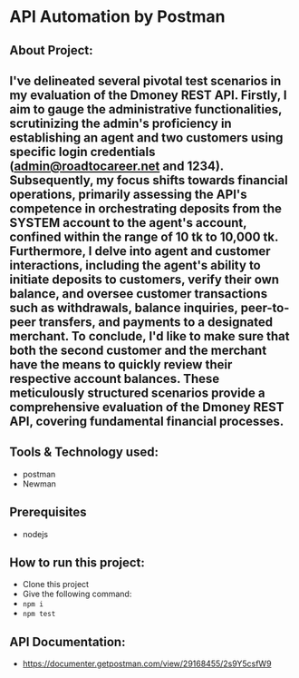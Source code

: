 # API Automation by Postman

## About Project:
## I've delineated several pivotal test scenarios in my evaluation of the Dmoney REST API. Firstly, I aim to gauge the administrative functionalities, scrutinizing the admin's proficiency in establishing an agent and two customers using specific login credentials (admin@roadtocareer.net and 1234). Subsequently, my focus shifts towards financial operations, primarily assessing the API's competence in orchestrating deposits from the SYSTEM account to the agent's account, confined within the range of 10 tk to 10,000 tk. Furthermore, I delve into agent and customer interactions, including the agent's ability to initiate deposits to customers, verify their own balance, and oversee customer transactions such as withdrawals, balance inquiries, peer-to-peer transfers, and payments to a designated merchant. To conclude, I'd like to make sure that both the second customer and the merchant have the means to quickly review their respective account balances. These meticulously structured scenarios provide a comprehensive evaluation of the Dmoney REST API, covering fundamental financial processes.

## Tools & Technology used:
- postman
- Newman

## Prerequisites
- nodejs
  
## How to run this project:
- Clone this project
- Give the following command:
- ``` npm i ```
- ``` npm test ```

## API Documentation:
- https://documenter.getpostman.com/view/29168455/2s9Y5csfW9

